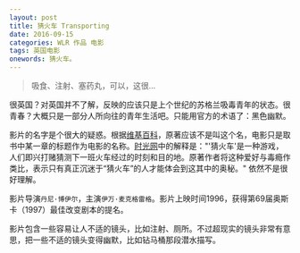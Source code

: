 ```yaml
---
layout: post
title: 猜火车 Transporting
date: 2016-09-15
categories: WLR 作品 电影
tags: 英国电影
onewords: 猜火车。
---
```

> 吸食、注射、塞药丸，可以，这很...

很英国？对英国并不了解，反映的应该只是上个世纪的苏格兰吸毒青年的状态。很青春？大概只是一部分人所向往的青年生活吧。只能用官方的术语了：黑色幽默。

影片的名字是个很大的疑惑。根据[维基百科](https://zh.wikipedia.org/wiki/%E8%BF%B7%E5%B9%BB%E5%88%97%E8%BB%8A)，原著应该不是叫这个名，电影只是取书中某一章的标题作为电影的名称。[时光网](http://movie.mtime.com/10310/behind_the_scene.html)中的解释是："'猜火车'是一种游戏，人们即兴打赌猜测下一班火车经过的时刻和目的地。原著作者将这种爱好与毒瘾作类比，表示只有真正沉迷于“猜火车”的人才能体会到这其中的奥秘。" 依然不是很好理解。

影片导演`丹尼·博伊尔`，主演`伊万·麦克格雷格`。影片上映时间1996，获得第69届奥斯卡（1997）最佳改变剧本的提名。

影片包含一些容易让人不适的镜头，比如注射、厕所。不过超现实的镜头非常有意思，把一些不适的镜头变得幽默，比如钻马桶那段潜水描写。